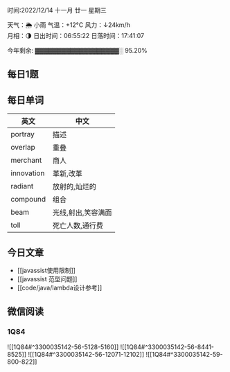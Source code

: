 时间:2022/12/14 十一月 廿一 星期三

天气：🌦   小雨 气温：+12°C 风力：↓24km/h  
月相：🌗 日出时间：06:55:22 日落时间：17:41:07

今年剩余: ▓▓▓▓▓▓▓▓▓▓▓▓▓▓▓▓▓▓▓░ 95.20%

## 每日1题



## 每日单词

| 英文       | 中文               |
| ---------- | ------------------ |
| portray    | 描述               |
| overlap    | 重叠               |
| merchant   | 商人               |
| innovation | 革新,改革          |
| radiant    | 放射的,灿烂的      |
| compound   | 组合               |
| beam       | 光线,射出,笑容满面 |
| toll       | 死亡人数,通行费    |



## 今日文章

- [[javassist使用限制]]
- [[javassist 范型问题]]
- [[code/java/lambda设计参考]]

## 微信阅读

<!-- start of weread -->

### 1Q84
![[1Q84#^3300035142-56-5128-5160]]
![[1Q84#^3300035142-56-8441-8525]]
![[1Q84#^3300035142-56-12071-12102]]
![[1Q84#^3300035142-59-800-822]]

<!-- end of weread -->
